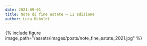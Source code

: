 ```yaml
---
date: 2021-09-01
title: Note di fine estate – II edizione
author: Luca Reboldi
---
```


{% include figure image_path="/assets/images/posts/note_fine_estate_2021.jpg" %}

